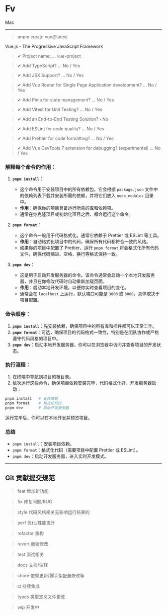 # Fv
Mac

---

> pnpm create vue@latest

 Vue.js - The Progressive JavaScript Framework

>✔ Project name: … vue-project

>✔ Add TypeScript? … No / Yes

>✔ Add JSX Support? … No / Yes

>✔ Add Vue Router for Single Page Application development? … No / Yes

>✔ Add Pinia for state management? … No / Yes

>✔ Add Vitest for Unit Testing? … No / Yes

>✔ Add an End-to-End Testing Solution? › No

>✔ Add ESLint for code quality? … No / Yes

>✔ Add Prettier for code formatting? … No / Yes

>✔ Add Vue DevTools 7 extension for debugging? (experimental) … No / Yes

### 解释每个命令的作用：

1. **`pnpm install`**：
    - 这个命令用于安装项目中的所有依赖包。它会根据 `package.json` 文件中的依赖列表下载并安装所需的依赖，并将它们放入 `node_modules` 目录中。
    - **作用**：确保你的项目具备运行所需的库和依赖项。
    - 通常在你克隆项目或初始化项目之后，都会运行这个命令。

2. **`pnpm format`**：
    - 这个命令一般用于代码格式化。通常它依赖于 Prettier 或 ESLint 等工具。
    - **作用**：自动格式化项目中的代码，确保所有代码都符合一致的风格。
    - 如果你的项目中配置了 Prettier，运行 `pnpm format` 将会格式化所有代码文件，确保代码缩进、空格、换行等格式保持一致。

3. **`pnpm dev`**：
    - 这是用于启动开发服务器的命令。该命令通常会启动一个本地开发服务器，并且在你修改代码时自动重新加载页面。
    - **作用**：启动本地开发环境，以便你实时查看项目的变化。
    - 通常会在 `localhost` 上运行，默认端口可能是 `3000` 或 `8080`，具体取决于项目配置。

### 命令顺序：

1. **`pnpm install`**：先安装依赖，确保项目中的所有库和插件都可以正常工作。
2. **`pnpm format`**：可选，确保项目的代码格式一致性，特别是在团队协作或严格遵守代码风格的项目中。
3. **`pnpm dev`**：启动本地开发服务器，你可以在浏览器中访问并查看项目的开发状态。

### 执行流程：

1. 在终端中导航到项目的根目录。
2. 依次运行这些命令，确保项目依赖安装完毕，代码格式化好，开发服务器启动：

```bash
pnpm install   # 安装依赖
pnpm format    # 格式化代码
pnpm dev       # 启动开发服务器
```

运行完毕后，你可以在本地开发并预览项目。

### 总结

- `pnpm install`：安装项目依赖。
- `pnpm format`：格式化代码（需要项目中配置 Prettier 或 ESLint）。
- `pnpm dev`：启动开发服务器，进入实时开发模式。


---

## Git 贡献提交规范

>feat 增加新功能

>fix 修复问题/BUG

>style 代码风格相关无影响运行结果的

>perf 优化/性能提升

>refactor 重构

>revert 撤销修改

>test 测试相关

>docs 文档/注释

>chore 依赖更新/脚手架配置修改等

>ci 持续集成

>types 类型定义文件更改

>wip 开发中